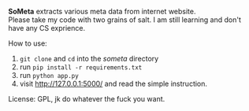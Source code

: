 **SoMeta** extracts various meta data from internet website.  
Please take my code with two grains of salt. I am still learning and don't have any CS exprience.  

How to use:  
1. `git clone` and `cd` into the *someta* directory  
2. run `pip install -r requirements.txt`  
3. run `python app.py`  
4. visit http://127.0.0.1:5000/ and read the simple instruction.  

License: GPL, jk do whatever the fuck you want.  

